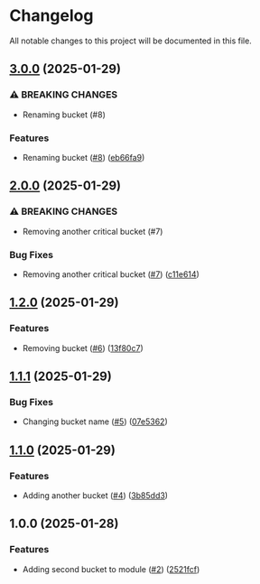 # Changelog

All notable changes to this project will be documented in this file.

## [3.0.0](https://github.com/418error/terraform-test-module/compare/v2.0.0...v3.0.0) (2025-01-29)


### ⚠ BREAKING CHANGES

* Renaming bucket (#8)

### Features

* Renaming bucket ([#8](https://github.com/418error/terraform-test-module/issues/8)) ([eb66fa9](https://github.com/418error/terraform-test-module/commit/eb66fa9bce36f382e7d147ece30b8dface04a9cf))

## [2.0.0](https://github.com/418error/terraform-test-module/compare/v1.2.0...v2.0.0) (2025-01-29)


### ⚠ BREAKING CHANGES

* Removing another critical bucket (#7)

### Bug Fixes

* Removing another critical bucket ([#7](https://github.com/418error/terraform-test-module/issues/7)) ([c11e614](https://github.com/418error/terraform-test-module/commit/c11e614927346670a0d2fdddcb811bfe92499691))

## [1.2.0](https://github.com/418error/terraform-test-module/compare/v1.1.1...v1.2.0) (2025-01-29)


### Features

* Removing bucket ([#6](https://github.com/418error/terraform-test-module/issues/6)) ([13f80c7](https://github.com/418error/terraform-test-module/commit/13f80c79be936aa4ef2deeedbf7da28a945bf9d9))

## [1.1.1](https://github.com/418error/terraform-test-module/compare/v1.1.0...v1.1.1) (2025-01-29)


### Bug Fixes

* Changing bucket name ([#5](https://github.com/418error/terraform-test-module/issues/5)) ([07e5362](https://github.com/418error/terraform-test-module/commit/07e536218f1b4b5de30df59df1db8c89e44d663c))

## [1.1.0](https://github.com/418error/terraform-test-module/compare/v1.0.0...v1.1.0) (2025-01-29)


### Features

* Adding another bucket ([#4](https://github.com/418error/terraform-test-module/issues/4)) ([3b85dd3](https://github.com/418error/terraform-test-module/commit/3b85dd317a06dce8f3e66bba3688686155d45d18))

## 1.0.0 (2025-01-28)


### Features

* Adding second bucket to module ([#2](https://github.com/418error/terraform-test-module/issues/2)) ([2521fcf](https://github.com/418error/terraform-test-module/commit/2521fcf8f6c7f99d76b0b87d347f9838ff4321fa))
